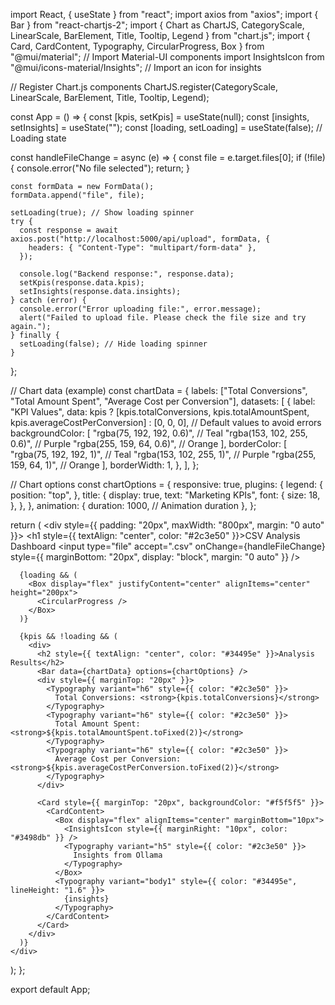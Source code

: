import React, { useState } from "react";
import axios from "axios";
import { Bar } from "react-chartjs-2";
import { Chart as ChartJS, CategoryScale, LinearScale, BarElement, Title, Tooltip, Legend } from "chart.js";
import { Card, CardContent, Typography, CircularProgress, Box } from "@mui/material"; // Import Material-UI components
import InsightsIcon from "@mui/icons-material/Insights"; // Import an icon for insights

// Register Chart.js components
ChartJS.register(CategoryScale, LinearScale, BarElement, Title, Tooltip, Legend);

const App = () => {
  const [kpis, setKpis] = useState(null);
  const [insights, setInsights] = useState("");
  const [loading, setLoading] = useState(false); // Loading state

  const handleFileChange = async (e) => {
    const file = e.target.files[0];
    if (!file) {
      console.error("No file selected");
      return;
    }

    const formData = new FormData();
    formData.append("file", file);

    setLoading(true); // Show loading spinner
    try {
      const response = await axios.post("http://localhost:5000/api/upload", formData, {
        headers: { "Content-Type": "multipart/form-data" },
      });

      console.log("Backend response:", response.data);
      setKpis(response.data.kpis);
      setInsights(response.data.insights);
    } catch (error) {
      console.error("Error uploading file:", error.message);
      alert("Failed to upload file. Please check the file size and try again.");
    } finally {
      setLoading(false); // Hide loading spinner
    }
  };

  // Chart data (example)
  const chartData = {
    labels: ["Total Conversions", "Total Amount Spent", "Average Cost per Conversion"],
    datasets: [
      {
        label: "KPI Values",
        data: kpis
          ? [kpis.totalConversions, kpis.totalAmountSpent, kpis.averageCostPerConversion]
          : [0, 0, 0], // Default values to avoid errors
        backgroundColor: [
          "rgba(75, 192, 192, 0.6)", // Teal
          "rgba(153, 102, 255, 0.6)", // Purple
          "rgba(255, 159, 64, 0.6)", // Orange
        ],
        borderColor: [
          "rgba(75, 192, 192, 1)", // Teal
          "rgba(153, 102, 255, 1)", // Purple
          "rgba(255, 159, 64, 1)", // Orange
        ],
        borderWidth: 1,
      },
    ],
  };

  // Chart options
  const chartOptions = {
    responsive: true,
    plugins: {
      legend: {
        position: "top",
      },
      title: {
        display: true,
        text: "Marketing KPIs",
        font: {
          size: 18,
        },
      },
    },
    animation: {
      duration: 1000, // Animation duration
    },
  };

  return (
    <div style={{ padding: "20px", maxWidth: "800px", margin: "0 auto" }}>
      <h1 style={{ textAlign: "center", color: "#2c3e50" }}>CSV Analysis Dashboard</h1>
      <input
        type="file"
        accept=".csv"
        onChange={handleFileChange}
        style={{ marginBottom: "20px", display: "block", margin: "0 auto" }}
      />

      {loading && (
        <Box display="flex" justifyContent="center" alignItems="center" height="200px">
          <CircularProgress />
        </Box>
      )}

      {kpis && !loading && (
        <div>
          <h2 style={{ textAlign: "center", color: "#34495e" }}>Analysis Results</h2>
          <Bar data={chartData} options={chartOptions} />
          <div style={{ marginTop: "20px" }}>
            <Typography variant="h6" style={{ color: "#2c3e50" }}>
              Total Conversions: <strong>{kpis.totalConversions}</strong>
            </Typography>
            <Typography variant="h6" style={{ color: "#2c3e50" }}>
              Total Amount Spent: <strong>${kpis.totalAmountSpent.toFixed(2)}</strong>
            </Typography>
            <Typography variant="h6" style={{ color: "#2c3e50" }}>
              Average Cost per Conversion: <strong>${kpis.averageCostPerConversion.toFixed(2)}</strong>
            </Typography>
          </div>

          <Card style={{ marginTop: "20px", backgroundColor: "#f5f5f5" }}>
            <CardContent>
              <Box display="flex" alignItems="center" marginBottom="10px">
                <InsightsIcon style={{ marginRight: "10px", color: "#3498db" }} />
                <Typography variant="h5" style={{ color: "#2c3e50" }}>
                  Insights from Ollama
                </Typography>
              </Box>
              <Typography variant="body1" style={{ color: "#34495e", lineHeight: "1.6" }}>
                {insights}
              </Typography>
            </CardContent>
          </Card>
        </div>
      )}
    </div>
  );
};

export default App;